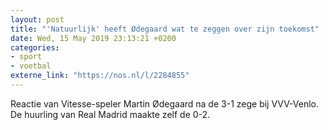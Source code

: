 ```yaml
---
layout: post
title: "'Natuurlijk' heeft Ødegaard wat te zeggen over zijn toekomst"
date: Wed, 15 May 2019 23:13:21 +0200
categories: 
- sport 
- voetbal 
externe_link: "https://nos.nl/l/2284855"
---
```


Reactie van Vitesse-speler Martin Ødegaard na de 3-1 zege bij VVV-Venlo. De huurling van Real Madrid maakte zelf de 0-2.
